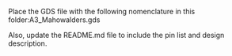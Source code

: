 Place the GDS file with the following nomenclature in this folder:A3_Mahowalders.gds

Also, update the README.md file to include the pin list and design description.
